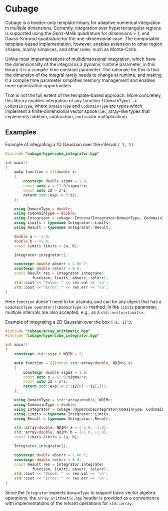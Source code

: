 # Cubage

Cubage is a header-only template lirbary for adaptive numerical integration in multiple dimensions. Currently, integration over hyperrectangular regions is supported using the Genz-Malik quadrature for dimensions > 1, and Gauss-Kronrod quadrature for the one-dimensional case. The composable template-based implementation, however, enables extension to other region shapes, mainly simplices, and other rules, such as Monte-Carlo.

Unlike most implementations of multidimensional integration, which have the dimensionality of the integral as a dynamic runtime parameter, in this library it is a compile-time constant parameter. The rationale for this is that the dimension of the integral rarely needs to change at runtime, and making it a compile time parameter simplifies memory management and enables more optimization opportunities.

That is not the full extent of the template-based approach. More concretely, this library enables integration of any function `f(DomainType) -> CodomainType`, where `DomainType` and `CodomainType` are types which implement a finite-dimensional vector space (i.e., array-like types that implements addition, subtraction, and scalar multiplication).

## Examples

Example of integrating a 1D Gaussian over the interval `[-1, 1]`:
```cpp
#include "cubage/hypercube_integrator.hpp"

int main()
{
    auto function = [](double x)
    {
        constexpr double sigma = 1.0;
        const auto z = (1.0/sigma)*x;
        const auto z2 = z*z;
        return std::exp(-0.5*z2);
    };

    using DomainType = double;
    using CodomainType = double;
    using Integrator = cubage::IntervalIntegrator<DomainType, CodomainType>;
    using Limits = typename Integrator::Limits;
    using Result = typename Integrator::Result;

    double a = -1.0;
    double b = +1.0;
    const Limits limits = {a, b};

    Integrator integrator{};

    constexpr double abserr = 1.0e-7;
    constexpr double relerr = 0.0;
    const Result res = integrator.integrate(
            function, limits, abserr, relerr);
    std::cout << "Value: " << res.val << '\n';
    std::cout << "Error: " << res.err << '\n';
}
```
Here `function` doesn't need to be a lamda, and can be any object that has a `CodomainType operator()(DomainType x)` method. In the `limits` parameter, multiple intervals are also accepted, e.g., as a `std::vector<Limits>`.

Example of integrating a 2D Gaussian over the box `[-1, 1]^2`:
```cpp
#include "cubage/array_arithmetic.hpp"
#include "cubage/hypercube_integrator.hpp"

int main()
{
    constexpr std::size_t NDIM = 2;

    auto function = [](const std::array<double, NDIM>& x)
    {
        constexpr double sigma = 1.0;
        const auto z = (1.0/sigma)*x;
        const auto z2 = z*z;
        return std::exp(-0.5*(z2[0] + z2[1]));
    };

    using DomainType = std::array<double, NDIM>;
    using CodomainType = double;
    using Integrator = cubage::HypercubeIntegrator<DomainType, CodomainType>;
    using Limits = typename Integrator::Limits;
    using Result = typename Integrator::Result;

    std::array<double, NDIM> a = {-1.0, -1.0};
    std::array<double, NDIM> b = {+1.0, +1.0};
    const Limits limits = {a, b};

    Integrator integrator{};

    constexpr double abserr = 1.0e-7;
    constexpr double relerr = 0.0;
    const Result res = integrator.integrate(
            function, limits, abserr, relerr);
    std::cout << "Value: " << res.val << '\n';
    std::cout << "Error: " << res.err << '\n';
}
```
Since the `Integrator` expects `DomainType` to support basic vector algebra operations, the `array_arithmetic.hpp` header is provided as a convenience with implementations of the relvant operations for `std::array`.

